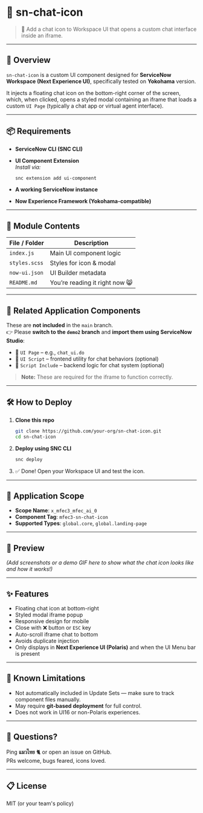 # 🧩 sn-chat-icon

> 💬 Add a chat icon to Workspace UI that opens a custom chat interface inside an iframe.

---

## 🚀 Overview

`sn-chat-icon` is a custom UI component designed for **ServiceNow Workspace (Next Experience UI)**, specifically tested on **Yokohama** version.

It injects a floating chat icon on the bottom-right corner of the screen, which, when clicked, opens a styled modal containing an iframe that loads a custom `UI Page` (typically a chat app or virtual agent interface).

---

## 📦 Requirements

- **ServiceNow CLI (SNC CLI)**
- **UI Component Extension**  
  _Install via:_

  ```bash
  snc extension add ui-component
  ```

- **A working ServiceNow instance**
- **Now Experience Framework (Yokohama-compatible)**

---

## 🧱 Module Contents

| File / Folder         | Description                                |
|-----------------------|--------------------------------------------|
| `index.js`            | Main UI component logic                    |
| `styles.scss`         | Styles for icon & modal                    |
| `now-ui.json`         | UI Builder metadata                        |
| `README.md`           | You’re reading it right now 😸             |

---

## 🧠 Related Application Components

These are **not included** in the `main` branch.  
👉 Please **switch to the `demo2` branch** and **import them using ServiceNow Studio**:

- 🧾 `UI Page` – e.g., `chat_ui.do`
- 📜 `UI Script` – frontend utility for chat behaviors (optional)
- 🔧 `Script Include` – backend logic for chat system (optional)

> **Note:** These are required for the iframe to function correctly.

---

## 🛠 How to Deploy

1. **Clone this repo**

   ```bash
   git clone https://github.com/your-org/sn-chat-icon.git
   cd sn-chat-icon
   ```

2. **Deploy using SNC CLI**

   ```bash
   snc deploy
   ```

3. ✅ Done! Open your Workspace UI and test the icon.

---

## 🔐 Application Scope

- **Scope Name**: `x_mfec3_mfec_ai_0`
- **Component Tag**: `mfec3-sn-chat-icon`
- **Supported Types**: `global.core`, `global.landing-page`

---

## 📸 Preview

_(Add screenshots or a demo GIF here to show what the chat icon looks like and how it works!)_

---

## ✨ Features

- Floating chat icon at bottom-right
- Styled modal iframe popup
- Responsive design for mobile
- Close with ❌ button or `ESC` key
- Auto-scroll iframe chat to bottom
- Avoids duplicate injection
- Only displays in **Next Experience UI (Polaris)** and when the UI Menu bar is present

---

## 🐞 Known Limitations

- Not automatically included in Update Sets — make sure to track component files manually.
- May require **git-based deployment** for full control.
- Does not work in UI16 or non-Polaris experiences.

---

## 💬 Questions?

Ping **แมวไทย** 🐈 or open an issue on GitHub.  
PRs welcome, bugs feared, icons loved.

---

## 📋 License

MIT (or your team's policy)
